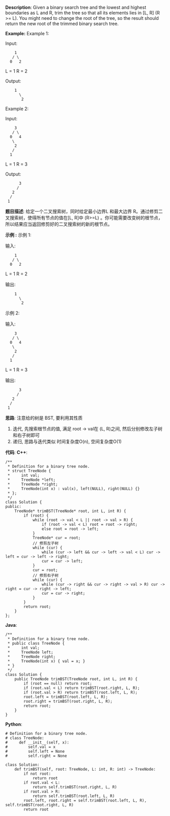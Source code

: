 __Description__:
Given a binary search tree and the lowest and highest boundaries as L and R, trim the tree so that all its elements lies in [L, R] (R >= L). You might need to change the root of the tree, so the result should return the new root of the trimmed binary search tree.

__Example:__
Example 1:

Input: 
```
    1
   / \
  0   2
```
  L = 1
  R = 2

Output: 
```
    1
      \
       2
```

Example 2:

Input: 
```
    3
   / \
  0   4
   \
    2
   /
  1
```
  L = 1
  R = 3

Output: 
```
      3
     / 
   2   
  /
 1
```

__题目描述__:
给定一个二叉搜索树，同时给定最小边界L 和最大边界 R。通过修剪二叉搜索树，使得所有节点的值在[L, R]中 (R>=L) 。你可能需要改变树的根节点，所以结果应当返回修剪好的二叉搜索树的新的根节点。

__示例 :__
示例 1:

输入: 
```
    1
   / \
  0   2
```
  L = 1
  R = 2

输出: 
```
    1
      \
       2
```
示例 2:

输入: 
```
    3
   / \
  0   4
   \
    2
   /
  1
```
  L = 1
  R = 3

输出: 
```
      3
     / 
   2   
  /
 1
```

__思路__:
注意给的树是 BST, 要利用其性质
1. 迭代, 先搜索根节点的值, 满足 root -> val在 (L, R)之间, 然后分别修改左子树和右子树即可
2. 递归, 思路与迭代类似
时间复杂度O(n), 空间复杂度O(1)

__代码__:
__C++__:
```
/**
 * Definition for a binary tree node.
 * struct TreeNode {
 *     int val;
 *     TreeNode *left;
 *     TreeNode *right;
 *     TreeNode(int x) : val(x), left(NULL), right(NULL) {}
 * };
 */
class Solution {
public:
    TreeNode* trimBST(TreeNode* root, int L, int R) {
        if (root) {
            while (root -> val < L || root -> val > R) {
                if (root -> val < L) root = root -> right;
                else root = root -> left;
            }
            TreeNode* cur = root;
            // 修剪左子树
            while (cur) {
                while (cur -> left && cur -> left -> val < L) cur -> left = cur -> left -> right;
                cur = cur -> left;
            }
            cur = root;
            // 修剪右子树
            while (cur) {
                while (cur -> right && cur -> right -> val > R) cur -> right = cur -> right -> left;
                cur = cur -> right;
            }
        }
        return root;
    }
};
```

__Java__:
```
/**
 * Definition for a binary tree node.
 * public class TreeNode {
 *     int val;
 *     TreeNode left;
 *     TreeNode right;
 *     TreeNode(int x) { val = x; }
 * }
 */
class Solution {
    public TreeNode trimBST(TreeNode root, int L, int R) {
        if (root == null) return root;
        if (root.val < L) return trimBST(root.right, L, R);
        if (root.val > R) return trimBST(root.left, L, R);
        root.left = trimBST(root.left, L, R);
        root.right = trimBST(root.right, L, R);
        return root;
    }
}
```

__Python__:
```
# Definition for a binary tree node.
# class TreeNode:
#     def __init__(self, x):
#         self.val = x
#         self.left = None
#         self.right = None

class Solution:
    def trimBST(self, root: TreeNode, L: int, R: int) -> TreeNode:
        if not root:
            return root
        if root.val < L:
            return self.trimBST(root.right, L, R)
        if root.val > R:
            return self.trimBST(root.left, L, R)
        root.left, root.right = self.trimBST(root.left, L, R), self.trimBST(root.right, L, R)
        return root
```
